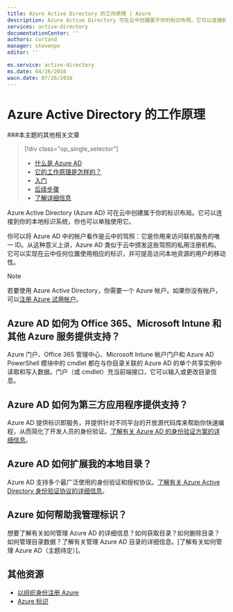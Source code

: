 ```yaml
---
title: Azure Active Directory 的工作原理 | Azure
description: Azure Active Directory 可在云中创建属于你的标识布局。它可以连接到你的本地标识系统，你也可以单独使用它。
services: active-directory
documentationCenter: ''
authors: curtand
manager: stevenpo
editor: ''

ms.service: active-directory
ms.date: 04/26/2016
wacn.date: 07/26/2016
---
```


# Azure Active Directory 的工作原理

###本主题的其他相关文章

> [!div class="op_single_selector"]
>- [什么是 Azure AD](./active-directory-whatis.md)
>- [它的工作原理是怎样的？](./active-directory-works.md)
>- [入门](./active-directory-get-started.md)
>- [后续步骤](./active-directory-next-steps.md)
>- [了解详细信息](./active-directory-learn-map.md)

Azure Active Directory (Azure AD) 可在云中创建属于你的标识布局。它可以连接到你的本地标识系统，你也可以单独使用它。

你可以将 Azure AD 中的帐户看作是云中的驾照：它是你用来访问联机服务的唯一 ID。从这种意义上讲，Azure AD 类似于云中颁发这些驾照的私用注册机构。它可以实现在云中任何位置使用相应的标识，并可提高访问本地资源的用户的移动性。 

> [!NOTE]
> 若要使用 Azure Active Directory，你需要一个 Azure 帐户。如果你没有帐户，可以[注册 Azure 试用帐户](https://www.azure.cn/pricing/1rmb-trial)。

## Azure AD 如何为 Office 365、Microsoft Intune 和其他 Azure 服务提供支持？
Azure 门户、Office 365 管理中心、Microsoft Intune 帐户门户和 Azure AD PowerShell 模块中的 cmdlet 都在与你目录关联的 Azure AD 的单个共享实例中读取和写入数据。门户（或 cmdlet）充当前端接口，它可以输入或更改目录信息。
## Azure AD 如何为第三方应用程序提供支持？
Azure AD 提供标识即服务，并提供针对不同平台的开放源代码库来帮助你快速编程，从而简化了开发人员的身份验证。[了解有关 Azure AD 的身份验证方案的详细信息](./develop/active-directory-authentication-scenarios.md)。

## Azure AD 如何扩展我的本地目录？
Azure AD 支持多个最广泛使用的身份验证和授权协议。[了解有关 Azure Active Directory 身份验证协议的详细信息](./develop/active-directory-authentication-scenarios.md)。

## Azure 如何帮助我管理标识？
想要了解有关如何管理 Azure AD 的详细信息？如何获取目录？如何删除目录？如何管理目录数据？了解有关管理 Azure AD 目录的详细信息。[了解有关如何管理 Azure AD（主题待定）]。

## 其他资源

* [以组织身份注册 Azure](./sign-up-organization.md)
* [Azure 标识](./fundamentals-identity.md)

<!---HONumber=Mooncake_0718_2016-->